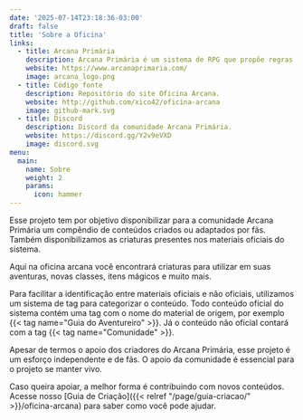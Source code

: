 ```yaml
---
date: '2025-07-14T23:18:36-03:00'
draft: false
title: 'Sobre a Oficina'
links:
  - title: Arcana Primária
    description: Arcana Primária é um sistema de RPG que propõe regras simples para proporcionar aventuras imersivas e desafiadoras.
    website: https://www.arcanaprimaria.com/
    image: arcana_logo.png
  - title: Código fonte
    description: Repositório do site Oficina Arcana.
    website: http://github.com/xico42/oficina-arcana
    image: github-mark.svg
  - title: Discord
    description: Discord da comunidade Arcana Primária.
    website: https://discord.gg/Y2v9eVXD
    image: discord.svg
menu:
  main:
    name: Sobre
    weight: 2
    params:
      icon: hammer
---
```


Esse projeto tem por objetivo disponibilizar para a comunidade Arcana Primária um 
compêndio de conteúdos criados ou adaptados por fãs. Também disponibilizamos as
criaturas presentes nos materiais oficiais do sistema.

Aqui na oficina arcana você encontrará criaturas para utilizar em suas aventuras, 
novas classes, itens mágicos e muito mais.

Para facilitar a identificação entre materiais oficiais e não oficiais, utilizamos um sistema de tag para categorizar o conteúdo.
Todo conteúdo oficial do sistema contém uma tag com o nome do material de origem, por exemplo {{< tag name="Guia do Aventureiro" >}}.
Já o conteúdo não oficial contará com a tag {{< tag name="Comunidade" >}}.

Apesar de termos o apoio dos criadores do Arcana Primária, esse projeto é um esforço independente e 
de fãs. O apoio da comunidade é essencial para o projeto se manter vivo.

Caso queira apoiar, a melhor forma é contribuindo com novos conteúdos. Acesse nosso
[Guia de Criação]({{< relref "/page/guia-criacao/" >}}/oficina-arcana) para saber como você pode ajudar.
